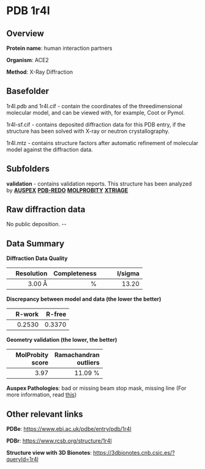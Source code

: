 # PDB 1r4l

## Overview

**Protein name**: human interaction partners

**Organism**: ACE2

**Method**: X-Ray Diffraction

## Basefolder

1r4l.pdb and 1r4l.cif - contain the coordinates of the threedimensional molecular model, and can be viewed with, for example, Coot or Pymol.

1r4l-sf.cif - contains deposited diffraction data for this PDB entry, if the structure has been solved with X-ray or neutron crystallography.

1r4l.mtz - contains structure factors after automatic refinement of molecular model against the diffraction data.

## Subfolders





**validation** - contains validation reports. This structure has been analyzed by [**AUSPEX**](https://github.com/thorn-lab/coronavirus_structural_task_force/tree/master/pdb/human_interaction_partners/ACE2/1r4l/validation/auspex) [**PDB-REDO**](https://github.com/thorn-lab/coronavirus_structural_task_force/tree/master/pdb/human_interaction_partners/ACE2/1r4l/validation/pdb-redo) [**MOLPROBITY**](https://github.com/thorn-lab/coronavirus_structural_task_force/tree/master/pdb/human_interaction_partners/ACE2/1r4l/validation/molprobity) [**XTRIAGE**](https://github.com/thorn-lab/coronavirus_structural_task_force/blob/master/pdb/human_interaction_partners/ACE2/1r4l/validation/Xtriage_output.log) 

## Raw diffraction data

No public deposition. --<br> 

## Data Summary
**Diffraction Data Quality**

|   | Resolution | Completeness| I/sigma |
|---|-------------:|----------------:|--------------:|
|   |3.00 Å|      %|<img width=50/>13.20|

**Discrepancy between model and data (the lower the better)**

|   | **R-work**| **R-free**   
|---|-------------:|----------------:|           
||  0.2530|  0.3370|

**Geometry validation (the lower, the better)**

|   |**MolProbity<br>score**| **Ramachandran<br>outliers** 
|---|-------------:|----------------:|
||  3.97| 11.09 %|

**Auspex Pathologies**: bad or missing beam stop mask, missing line (For more information, read [this](https://github.com/thorn-lab/coronavirus_structural_task_force/blob/master/pdb/human_interaction_partners/ACE2/1r4l/validation/auspex/1r4l_auspex_comments.txt))

 



## Other relevant links 
**PDBe**:  https://www.ebi.ac.uk/pdbe/entry/pdb/1r4l
 
**PDBr**: https://www.rcsb.org/structure/1r4l 

**Structure view with 3D Bionotes**: https://3dbionotes.cnb.csic.es/?queryId=1r4l

